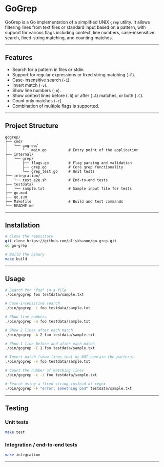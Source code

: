 # GoGrep

GoGrep is a Go implementation of a simplified UNIX `grep` utility. It allows filtering lines from text files or standard
input based on a pattern, with support for various flags including context, line numbers, case-insensitive search,
fixed-string matching, and counting matches.

---

## Features

* Search for a pattern in files or stdin.
* Support for regular expressions or fixed string matching (`-F`).
* Case-insensitive search (`-i`).
* Invert match (`-v`).
* Show line numbers (`-n`).
* Show context lines before (`-B`) or after (`-A`) matches, or both (`-C`).
* Count only matches (`-c`).
* Combination of multiple flags is supported.

---

## Project Structure

```
gogrep/
├── cmd/
│   └── gogrep/
│       └── main.go          # Entry point of the application
├── internal/
│   └── grep/
│       ├── flags.go         # Flag parsing and validation
│       ├── grep.go          # Core grep functionality
│       └── grep_test.go     # Unit tests
├── integration/
│   └── test_e2e.sh          # End-to-end tests
├── testdata/
│   └── sample.txt           # Sample input file for tests
├── go.mod
├── go.sum
├── Makefile                 # Build and test commands
└── README.md
```

---

## Installation

```bash
# Clone the repository
git clone https://github.com/aliskhannn/go-grep.git
cd go-grep

# Build the binary
make build
```

---

## Usage

```bash
# Search for "foo" in a file
./bin/gogrep foo testdata/sample.txt

# Case-insensitive search
./bin/gogrep -i foo testdata/sample.txt

# Show line numbers
./bin/gogrep -n foo testdata/sample.txt

# Show 2 lines after each match
./bin/gogrep -A 2 foo testdata/sample.txt

# Show 1 line before and after each match
./bin/gogrep -C 1 foo testdata/sample.txt

# Invert match (show lines that do NOT contain the pattern)
./bin/gogrep -v foo testdata/sample.txt

# Count the number of matching lines
./bin/gogrep -c -i foo testdata/sample.txt

# Search using a fixed string instead of regex
./bin/gogrep -F "error: something bad" testdata/sample.txt
```

---

## Testing

### Unit tests

```bash
make test
```

### Integration / end-to-end tests

```bash
make integration
```

---